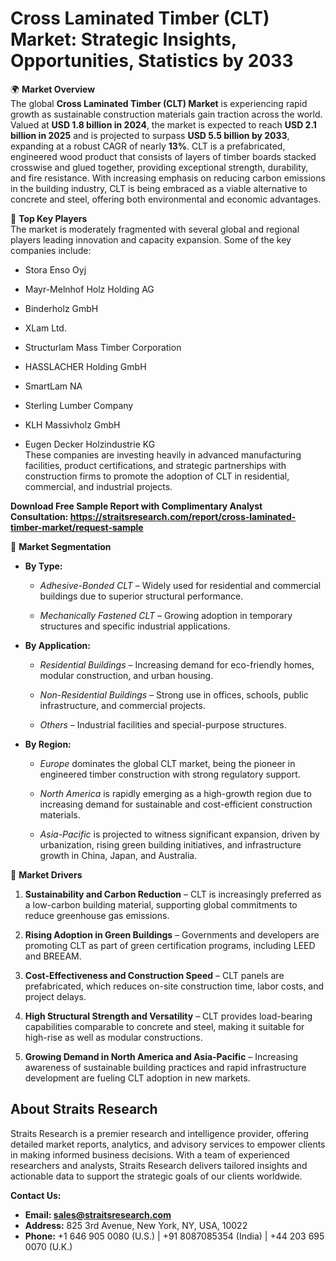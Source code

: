 <h1 data-start="214" data-end="274">Cross Laminated Timber (CLT) Market: Strategic Insights, Opportunities, Statistics by&nbsp;2033</h1>
<p data-start="276" data-end="1048">🌍 <strong data-start="279" data-end="298">Market Overview</strong><br data-start="298" data-end="301" /> The global <strong data-start="312" data-end="351">Cross Laminated Timber (CLT) Market</strong> is experiencing rapid growth as sustainable construction materials gain traction across the world. Valued at <strong data-start="461" data-end="488">USD 1.8 billion in 2024</strong>, the market is expected to reach <strong data-start="522" data-end="549">USD 2.1 billion in 2025</strong> and is projected to surpass <strong data-start="578" data-end="605">USD 5.5 billion by 2033</strong>, expanding at a robust CAGR of nearly <strong data-start="644" data-end="651">13%</strong>. CLT is a prefabricated, engineered wood product that consists of layers of timber boards stacked crosswise and glued together, providing exceptional strength, durability, and fire resistance. With increasing emphasis on reducing carbon emissions in the building industry, CLT is being embraced as a viable alternative to concrete and steel, offering both environmental and economic advantages.</p>
<p data-start="1050" data-end="1231">🔑 <strong data-start="1053" data-end="1072">Top Key Players</strong><br data-start="1072" data-end="1075" /> The market is moderately fragmented with several global and regional players leading innovation and capacity expansion. Some of the key companies include:</p>
<ul data-start="1232" data-end="1724">
<li data-start="1232" data-end="1250">
<p data-start="1234" data-end="1250">Stora Enso Oyj</p>
</li>
<li data-start="1251" data-end="1283">
<p data-start="1253" data-end="1283">Mayr-Melnhof Holz Holding AG</p>
</li>
<li data-start="1284" data-end="1303">
<p data-start="1286" data-end="1303">Binderholz GmbH</p>
</li>
<li data-start="1304" data-end="1317">
<p data-start="1306" data-end="1317">XLam Ltd.</p>
</li>
<li data-start="1318" data-end="1357">
<p data-start="1320" data-end="1357">Structurlam Mass Timber Corporation</p>
</li>
<li data-start="1358" data-end="1385">
<p data-start="1360" data-end="1385">HASSLACHER Holding GmbH</p>
</li>
<li data-start="1386" data-end="1401">
<p data-start="1388" data-end="1401">SmartLam NA</p>
</li>
<li data-start="1402" data-end="1429">
<p data-start="1404" data-end="1429">Sterling Lumber Company</p>
</li>
<li data-start="1430" data-end="1453">
<p data-start="1432" data-end="1453">KLH Massivholz GmbH</p>
</li>
<li data-start="1454" data-end="1724">
<p data-start="1456" data-end="1724">Eugen Decker Holzindustrie KG<br data-start="1485" data-end="1488" /> These companies are investing heavily in advanced manufacturing facilities, product certifications, and strategic partnerships with construction firms to promote the adoption of CLT in residential, commercial, and industrial projects.</p>
</li>
</ul>
<p><strong>Download Free Sample Report with&nbsp;Complimentary Analyst Consultation:&nbsp;<a href="https://straitsresearch.com/report/cross-laminated-timber-market/request-sample">https://straitsresearch.com/report/cross-laminated-timber-market/request-sample</a></strong></p>
<p data-start="1726" data-end="1754">🛒 <strong data-start="1729" data-end="1752">Market Segmentation</strong></p>
<ul data-start="1755" data-end="2821">
<li data-start="1755" data-end="2009">
<p data-start="1757" data-end="1771"><strong data-start="1757" data-end="1769">By Type:</strong></p>
<ul data-start="1774" data-end="2009">
<li data-start="1774" data-end="1894">
<p data-start="1776" data-end="1894"><em data-start="1776" data-end="1797">Adhesive-Bonded CLT</em> &ndash; Widely used for residential and commercial buildings due to superior structural performance.</p>
</li>
<li data-start="1897" data-end="2009">
<p data-start="1899" data-end="2009"><em data-start="1899" data-end="1926">Mechanically Fastened CLT</em> &ndash; Growing adoption in temporary structures and specific industrial applications.</p>
</li>
</ul>
</li>
<li data-start="2010" data-end="2335">
<p data-start="2012" data-end="2033"><strong data-start="2012" data-end="2031">By Application:</strong></p>
<ul data-start="2036" data-end="2335">
<li data-start="2036" data-end="2148">
<p data-start="2038" data-end="2148"><em data-start="2038" data-end="2061">Residential Buildings</em> &ndash; Increasing demand for eco-friendly homes, modular construction, and urban housing.</p>
</li>
<li data-start="2151" data-end="2264">
<p data-start="2153" data-end="2264"><em data-start="2153" data-end="2180">Non-Residential Buildings</em> &ndash; Strong use in offices, schools, public infrastructure, and commercial projects.</p>
</li>
<li data-start="2267" data-end="2335">
<p data-start="2269" data-end="2335"><em data-start="2269" data-end="2277">Others</em> &ndash; Industrial facilities and special-purpose structures.</p>
</li>
</ul>
</li>
<li data-start="2336" data-end="2821">
<p data-start="2338" data-end="2354"><strong data-start="2338" data-end="2352">By Region:</strong></p>
<ul data-start="2357" data-end="2821">
<li data-start="2357" data-end="2486">
<p data-start="2359" data-end="2486"><em data-start="2359" data-end="2367">Europe</em> dominates the global CLT market, being the pioneer in engineered timber construction with strong regulatory support.</p>
</li>
<li data-start="2489" data-end="2636">
<p data-start="2491" data-end="2636"><em data-start="2491" data-end="2506">North America</em> is rapidly emerging as a high-growth region due to increasing demand for sustainable and cost-efficient construction materials.</p>
</li>
<li data-start="2639" data-end="2821">
<p data-start="2641" data-end="2821"><em data-start="2641" data-end="2655">Asia-Pacific</em> is projected to witness significant expansion, driven by urbanization, rising green building initiatives, and infrastructure growth in China, Japan, and Australia.</p>
</li>
</ul>
</li>
</ul>
<p data-start="2823" data-end="2846">🚀 <strong data-start="2826" data-end="2844">Market Drivers</strong></p>
<ol data-start="2847" data-end="3725">
<li data-start="2847" data-end="3024">
<p data-start="2850" data-end="3024"><strong data-start="2850" data-end="2889">Sustainability and Carbon Reduction</strong> &ndash; CLT is increasingly preferred as a low-carbon building material, supporting global commitments to reduce greenhouse gas emissions.</p>
</li>
<li data-start="3025" data-end="3183">
<p data-start="3028" data-end="3183"><strong data-start="3028" data-end="3066">Rising Adoption in Green Buildings</strong> &ndash; Governments and developers are promoting CLT as part of green certification programs, including LEED and BREEAM.</p>
</li>
<li data-start="3184" data-end="3340">
<p data-start="3187" data-end="3340"><strong data-start="3187" data-end="3232">Cost-Effectiveness and Construction Speed</strong> &ndash; CLT panels are prefabricated, which reduces on-site construction time, labor costs, and project delays.</p>
</li>
<li data-start="3341" data-end="3532">
<p data-start="3344" data-end="3532"><strong data-start="3344" data-end="3388">High Structural Strength and Versatility</strong> &ndash; CLT provides load-bearing capabilities comparable to concrete and steel, making it suitable for high-rise as well as modular constructions.</p>
</li>
<li data-start="3533" data-end="3725">
<p data-start="3536" data-end="3725"><strong data-start="3536" data-end="3588">Growing Demand in North America and Asia-Pacific</strong> &ndash; Increasing awareness of sustainable building practices and rapid infrastructure development are fueling CLT adoption in new markets.</p>
</li>
</ol>
<h2>About Straits Research</h2>
<p>Straits Research is a premier research and intelligence provider, offering detailed market reports, analytics, and advisory services to empower clients in making informed business decisions. With a team of experienced researchers and analysts, Straits Research delivers tailored insights and actionable data to support the strategic goals of our clients worldwide.</p>
<p><strong>Contact Us:</strong></p>
<ul>
<li><strong>Email:&nbsp;<a href="https://alumni.myra.ac.in/read-blog/sales@straitsresearch.com" rel="nofollow">sales@straitsresearch.com</a></strong></li>
<li><strong>Address:</strong>&nbsp;825 3rd Avenue, New York, NY, USA, 10022</li>
<li><strong>Phone:</strong>&nbsp;+1 646 905 0080 (U.S.) | +91 8087085354 (India) | +44 203 695 0070 (U.K.)</li>
</ul>
